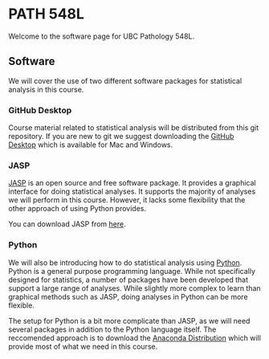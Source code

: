# PATH 548L

Welcome to the software page for UBC Pathology 548L.

## Software

We will cover the use of two different software packages for statistical analysis in this course.

### GitHub Desktop

Course material related to statistical analysis will be distributed from this git repository.
If you are new to git we suggest downloading the [GitHub Desktop](https://desktop.github.com/download) which is available for Mac and Windows.

### JASP

[JASP](https://jasp-stats.org) is an open source and free software package.
It provides a graphical interface for doing statistical analyses.
It supports the majority of analyses we will perform in this course.
However, it lacks some flexibility that the other approach of using Python provides.

You can download JASP from [here](https://jasp-stats.org/download).

### Python

We will also be introducing how to do statistical analysis using [Python](https://www.python.org).
Python is a general purpose programming language.
While not specifically designed for statistics, a number of packages have been developed that support a large range of analyses.
While slightly more complex to learn than graphical methods such as JASP, doing analyses in Python can be more flexible.

The setup for Python is a bit more complicate than JASP, as we will need several packages in addition to the Python language itself.
The reccomended approach is to download the [Anaconda Distribution](https://www.anaconda.com/download) which will provide most of what we need in this course.